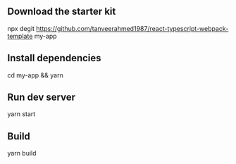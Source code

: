 ## Download the starter kit

npx degit https://github.com/tanveerahmed1987/react-typescript-webpack-template my-app

## Install dependencies

cd my-app &&
yarn

## Run dev server

yarn start

## Build

yarn build
